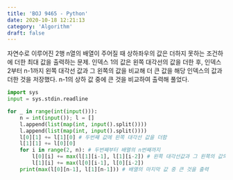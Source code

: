 ```yaml
---
title: 'BOJ 9465 - Python'
date: 2020-10-18 12:21:13
category: 'Algorithm'
draft: false
---
```

자연수로 이루어진 2행 n열의 배열이 주어질 때 상하좌우의 값은 더하지 못하는 조건하에 더한 최대 값을 출력하는 문제. 인덱스 1의 값은 왼쪽 대각선의 값을 더한 후, 인덱스 2부터 n-1까지 왼쪽 대각선 값과 그 왼쪽의 값을 비교해 더 큰 값을 해당 인덱스의 값과 더한 것을 저장했다. n-1의 상하 값 중에 큰 것을 비교하여 출력해 풀었다.
```python
import sys
input = sys.stdin.readline

for _ in range(int(input())):
    n = int(input()); l = []
    l.append(list(map(int, input().split())))
    l.append(list(map(int, input().split())))
    l[0][1] += l[1][0] # 두번째 값에 왼쪽 대각선 값을 더함
    l[1][1] += l[0][0]
    for i in range(2, n): # 두번째부터 배열의 n번째까지
        l[0][i] += max(l[1][i-1], l[1][i-2]) # 왼쪽 대각선값과 그 왼쪽의 값의 크기를 비교해서 큰 것을 더
        l[1][i] += max(l[0][i-1], l[0][i-2])
    print(max(l[0][n-1], l[1][n-1])) # 배열의 마지막 값 중 큰 것을 출력

```